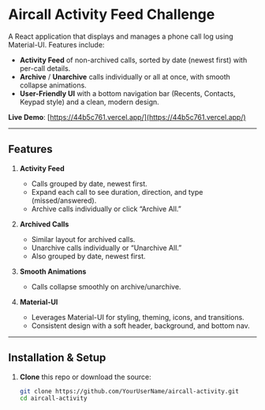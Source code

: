 # Aircall Activity Feed Challenge

A React application that displays and manages a phone call log using Material-UI. Features include:

- **Activity Feed** of non-archived calls, sorted by date (newest first) with per-call details.
- **Archive** / **Unarchive** calls individually or all at once, with smooth collapse animations.
- **User-Friendly UI** with a bottom navigation bar (Recents, Contacts, Keypad style) and a clean, modern design.

**Live Demo**: [https://44b5c761.vercel.app/](https://44b5c761.vercel.app/)

---

## Features

1. **Activity Feed**

   - Calls grouped by date, newest first.
   - Expand each call to see duration, direction, and type (missed/answered).
   - Archive calls individually or click “Archive All.”

2. **Archived Calls**

   - Similar layout for archived calls.
   - Unarchive calls individually or “Unarchive All.”
   - Also grouped by date, newest first.

3. **Smooth Animations**

   - Calls collapse smoothly on archive/unarchive.

4. **Material-UI**
   - Leverages Material-UI for styling, theming, icons, and transitions.
   - Consistent design with a soft header, background, and bottom nav.

---

## Installation & Setup

1. **Clone** this repo or download the source:
   ```bash
   git clone https://github.com/YourUserName/aircall-activity.git
   cd aircall-activity
   ```
